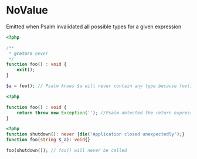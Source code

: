 # NoValue

Emitted when Psalm invalidated all possible types for a given expression

```php
<?php

/**
 * @return never
 */
function foo() : void {
    exit();
}

$a = foo(); // Psalm knows $a will never contain any type because foo() won't return
```

```php
<?php

function foo() : void {
    return throw new Exception(''); //Psalm detected the return expression is never used
}
```

```php
<?php
function shutdown(): never {die('Application closed unexpectedly');}
function foo(string $_a): void{}

foo(shutdown()); // foo() will never be called
```